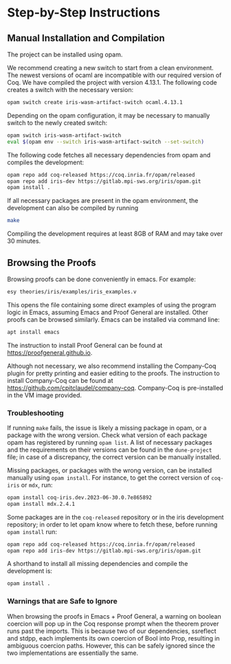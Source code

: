 # Step-by-Step Instructions

## Manual Installation and Compilation

The project can be installed using opam.

We recommend creating a new switch to start from a clean environment. The newest versions of ocaml are incompatible with our required version of Coq. We have compiled the project with version 4.13.1. The following code creates a switch with the necessary version:
```bash
opam switch create iris-wasm-artifact-switch ocaml.4.13.1
```

Depending on the opam configuration, it may be necessary to manually switch to the newly created switch:
```bash
opam switch iris-wasm-artifact-switch
eval $(opam env --switch iris-wasm-artifact-switch --set-switch)
```

The following code fetches all necessary dependencies from opam and compiles the development:
```bash
opam repo add coq-released https://coq.inria.fr/opam/released
opam repo add iris-dev https://gitlab.mpi-sws.org/iris/opam.git
opam install .
```

If all necessary packages are present in the opam environment, the development can also be compiled by running
```bash
make
```

Compiling the development requires at least 8GB of RAM and may take over 30 minutes.

## Browsing the Proofs

Browsing proofs can be done conveniently in emacs. For example:

```bash
esy theories/iris/examples/iris_examples.v
```
This opens the file containing some direct examples of using the program logic in Emacs, assuming Emacs and Proof General are installed. Other proofs can be browsed similarly. Emacs can be installed via command line:
```bash
apt install emacs
```

The instruction to install Proof General can be found at https://proofgeneral.github.io.

Although not necessary, we also recommend installing the Company-Coq plugin for pretty printing and easier editing to the proofs. The instruction to install Company-Coq can be found at https://github.com/cpitclaudel/company-coq. Company-Coq is pre-installed in the VM image provided.

### Troubleshooting

If running `make` fails, the issue is likely a missing package in opam, or a package with the wrong version. Check what version of each package opam has registered by running `opam list`. A list of necessary packages and the requirements on their versions can be found in the `dune-project` file; in case of a discrepancy, the correct version can be manually installed.

Missing packages, or packages with the wrong version, can be installed manually using `opam install`. For instance, to get the correct version of `coq-iris` or `mdx`, run:
```bash
opam install coq-iris.dev.2023-06-30.0.7e865892
opam install mdx.2.4.1
```

Some packages are in the `coq-released` repository or in the iris development repository; in order to let opam know where to fetch these, before running `opam install` run:
```bash
opam repo add coq-released https://coq.inria.fr/opam/released
opam repo add iris-dev https://gitlab.mpi-sws.org/iris/opam.git
```

A shorthand to install all missing dependencies and compile the development is:
```bash
opam install .
```

### Warnings that are Safe to Ignore

When browsing the proofs in Emacs + Proof General, a warning on boolean coercion will pop up in the Coq response prompt when the theorem prover runs past the imports. This is because two of our dependencies, ssreflect and stdpp, each implements its own coercion of Bool into Prop, resulting in ambiguous coercion paths. However, this can be safely ignored since the two implementations are essentially the same.


